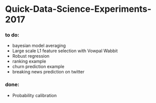# Quick-Data-Science-Experiments-2017


### to do:
* bayesian model averaging
* Large scale L1 feature selection with Vowpal Wabbit
* Robust regression
* ranking example
* churn prediction example
* breaking news prediction on twitter


### done:
* Probability calibration
